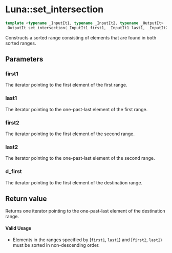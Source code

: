 # Luna::set_intersection

```c++
template <typename _InputIt1, typename _InputIt2, typename _OutputIt>
_OutputIt set_intersection(_InputIt1 first1, _InputIt1 last1, _InputIt2 first2, _InputIt2 last2, _OutputIt d_first)
```

Constructs a sorted range consisting of elements that are found in both sorted ranges. 



## Parameters
### first1
The iterator pointing to the first element of the first range. 

### last1
The iterator pointing to the one-past-last element of the first range. 

### first2
The iterator pointing to the first element of the second range. 

### last2
The iterator pointing to the one-past-last element of the second range. 

### d_first
The iterator pointing to the first element of the destination range. 

## Return value
Returns one iterator pointing to the one-past-last element of the destination range. 

#### Valid Usage
* Elements in the ranges specified by [`first1`, `last1`) and [`first2`, `last2`) must be sorted in non-descending order. 

